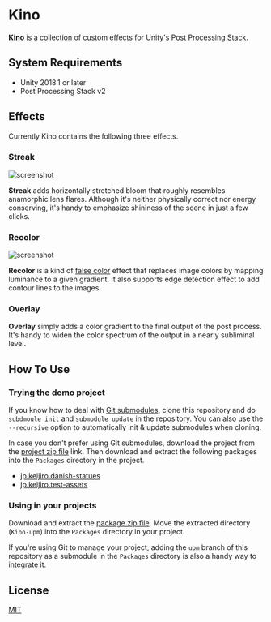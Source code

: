 Kino
====

**Kino** is a collection of custom effects for Unity's [Post Processing Stack].

[Post Processing Stack]: https://github.com/Unity-Technologies/PostProcessing

System Requirements
-------------------

- Unity 2018.1 or later
- Post Processing Stack v2

Effects
-------

Currently Kino contains the following three effects.

### Streak

![screenshot](https://i.imgur.com/FzwErHmm.jpg)

**Streak** adds horizontally stretched bloom that roughly resembles anamorphic
lens flares. Although it's neither physically correct nor energy conserving,
it's handy to emphasize shininess of the scene in just a few clicks.

### Recolor

![screenshot](https://i.imgur.com/uWiOrpDm.jpg)

**Recolor** is a kind of [false color] effect that replaces image colors by
mapping luminance to a given gradient. It also supports edge detection effect
to add contour lines to the images.

[false color]: https://en.wikipedia.org/wiki/False_color

### Overlay

**Overlay** simply adds a color gradient to the final output of the post
process. It's handy to widen the color spectrum of the output in a nearly
subliminal level.

How To Use
----------

### Trying the demo project

If you know how to deal with [Git submodules], clone this repository and
do `subdmoule init` and `submodule update` in the repository. You can also
use the `--recursive` option to automatically init & update submodules when
cloning.

In case you don't prefer using Git submodules, download the project from the
[project zip file] link. Then download and extract the following packages into
the `Packages` directory in the project.

- [jp.keijiro.danish-statues](https://github.com/keijiro/DanishStatues/archive/upm.zip)
- [jp.keijiro.test-assets](https://github.com/keijiro/jp.keijiro.test-assets/archive/master.zip)

[Git submodules]: https://git-scm.com/book/en/v2/Git-Tools-Submodules
[project zip file]: https://github.com/keijiro/Kino/archive/master.zip

### Using in your projects

Download and extract the [package zip file]. Move the extracted directory
(`Kino-upm`) into the `Packages` directory in your project.

If you're using Git to manage your project, adding the `upm` branch of this
repository as a submodule in the `Packages` directory is also a handy way to
integrate it.

[package zip file]: https://github.com/keijiro/Kino/archive/upm.zip

License
-------

[MIT](Packages/jp.keijiro.kino.postprocessing/LICENSE.md)
